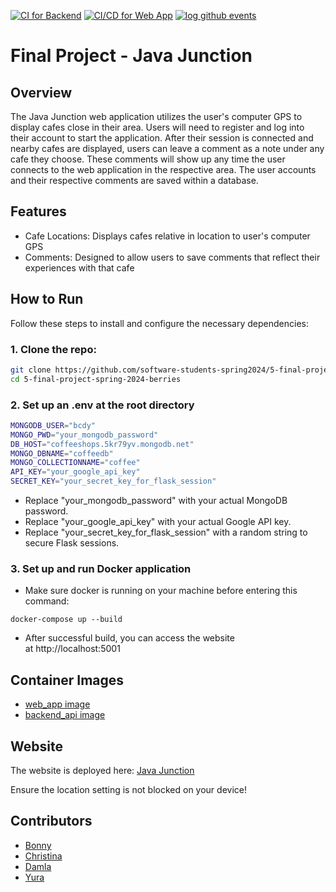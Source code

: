 [![CI for Backend](https://github.com/software-students-spring2024/5-final-project-spring-2024-berries/actions/workflows/backend.yml/badge.svg)](https://github.com/software-students-spring2024/5-final-project-spring-2024-berries/actions/workflows/backend.yml)
[![CI/CD for Web App](https://github.com/software-students-spring2024/5-final-project-spring-2024-berries/actions/workflows/deployment.yml/badge.svg)](https://github.com/software-students-spring2024/5-final-project-spring-2024-berries/actions/workflows/deployment.yml)
[![log github events](https://github.com/software-students-spring2024/5-final-project-spring-2024-berries/actions/workflows/event-logger.yml/badge.svg)](https://github.com/software-students-spring2024/5-final-project-spring-2024-berries/actions/workflows/event-logger.yml)

# Final Project - Java Junction

## Overview 

The Java Junction web application utilizes the user's computer GPS to display cafes close in their area. Users will need to register and log into their account to start the application. After their session is connected and nearby cafes are displayed, users can leave a comment as a note under any cafe they choose. These comments will show up any time the user connects to the web application in the respective area. The user accounts and their respective comments are saved within a database.

## Features
* Cafe Locations: Displays cafes relative in location to user's computer GPS
* Comments: Designed to allow users to save comments that reflect their experiences with that cafe

## How to Run

Follow these steps to install and configure the necessary dependencies:

### 1. Clone the repo:
   ```bash
   git clone https://github.com/software-students-spring2024/5-final-project-spring-2024-berries.git
   cd 5-final-project-spring-2024-berries
   ```

### 2. Set up an .env at the root directory
```bash
MONGODB_USER="bcdy"
MONGO_PWD="your_mongodb_password"
DB_HOST="coffeeshops.5kr79yv.mongodb.net"
MONGO_DBNAME="coffeedb"
MONGO_COLLECTIONNAME="coffee"
API_KEY="your_google_api_key"
SECRET_KEY="your_secret_key_for_flask_session"
```
- Replace "your_mongodb_password" with your actual MongoDB password.
- Replace "your_google_api_key" with your actual Google API key.
- Replace "your_secret_key_for_flask_session" with a random string to secure Flask sessions.

### 3. Set up and run Docker application
- Make sure docker is running on your machine before entering this command:
```
docker-compose up --build
```
- After successful build, you can access the website at http://localhost:5001

## Container Images
- [web_app image](https://hub.docker.com/repository/docker/bonnychavarria/webapp/general)
- [backend_api image](https://hub.docker.com/repository/docker/bonnychavarria/backend-api/general)

## Website
The website is deployed here: [Java Junction](http://45.55.200.164:5001)

Ensure the location setting is not blocked on your device!

## Contributors
* [Bonny](https://github.com/BonnyCChavarria) 
* [Christina](https://github.com/crb623)
* [Damla](https://github.com/damlaonder)
* [Yura](https://github.com/yurawu27)
